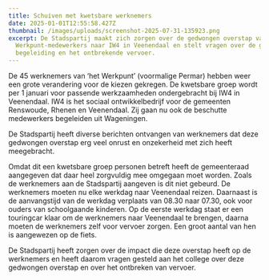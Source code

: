 ```yaml
---
title: Schuiven met kwetsbare werknemers
date: 2025-01-01T12:55:58.427Z
thumbnail: /images/uploads/screenshot-2025-07-31-135923.png
excerpt: De Stadspartij maakt zich zorgen over de gedwongen overstap van
  Werkpunt-medewerkers naar IW4 in Veenendaal en stelt vragen over de gebrekkige
  begeleiding en het ontbrekende vervoer.
---
```

<!--StartFragment-->

De 45 werknemers van ‘het Werkpunt’ (voormalige Permar) hebben weer een grote verandering voor de kiezen gekregen. De kwetsbare groep wordt per 1 januari voor passende werkzaamheden ondergebracht bij IW4 in Veenendaal. IW4 is het sociaal ontwikkelbedrijf voor de gemeenten Renswoude, Rhenen en Veenendaal. Zij gaan nu ook de beschutte medewerkers begeleiden uit Wageningen.

De Stadspartij heeft diverse berichten ontvangen van werknemers dat deze gedwongen overstap erg veel onrust en onzekerheid met zich heeft meegebracht.

Omdat dit een kwetsbare groep personen betreft heeft de gemeenteraad aangegeven dat daar heel zorgvuldig mee omgegaan moet worden. Zoals de werknemers aan de Stadspartij aangeven is dit niet gebeurd. De werknemers moeten nu elke werkdag naar Veenendaal reizen. Daarnaast is de aanvangstijd van de werkdag verplaats van 08.30 naar 07.30, ook voor ouders van schoolgaande kinderen. Op de eerste werkdag staat er een touringcar klaar om de werknemers naar Veenendaal te brengen, daarna moeten de werknemers zelf voor vervoer zorgen. Een groot aantal van hen is aangewezen op de fiets.

De Stadspartij heeft zorgen over de impact die deze overstap heeft op de werknemers en heeft daarom vragen gesteld aan het college over deze gedwongen overstap en over het ontbreken van vervoer.

<!--EndFragment-->